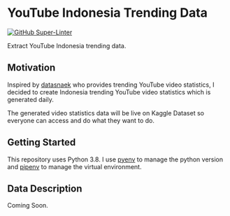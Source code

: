 # YouTube Indonesia Trending Data

[![GitHub Super-Linter](https://github.com/syahrulhamdani/ytid-trends/workflows/Lint%20Code%20Base/badge.svg)](https://github.com/marketplace/actions/super-linter)


Extract YouTube Indonesia trending data.

## Motivation

Inspired by [datasnaek](https://www.kaggle.com/datasnaek/youtube-new) who provides trending YouTube video statistics, I decided
to create Indonesia trending YouTube video statistics which is generated daily.

The generated video statistics data will be live on Kaggle Dataset so everyone
can access and do what they want to do.

## Getting Started

This repository uses Python 3.8. I use [pyenv](https://github.com/pyenv/pyenv) to manage the python version and
[pipenv](https://github.com/pypa/pipenv) to manage the virtual environment.

## Data Description

Coming Soon.
